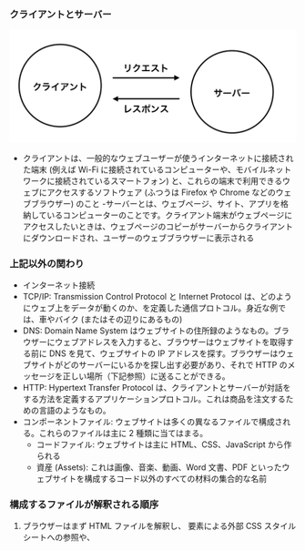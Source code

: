 ### クライアントとサーバー
<img width="750" src="web.jpeg">

- クライアントは、一般的なウェブユーザーが使うインターネットに接続された端末 (例えば Wi-Fi に接続されているコンピューターや、モバイルネットワークに接続されているスマートフォン) と、これらの端末で利用できるウェブにアクセスするソフトウェア (ふつうは Firefox や Chrome などのウェブブラウザー) のこと
-サーバーとは、ウェブページ、サイト、アプリを格納しているコンピューターのことです。クライアント端末がウェブページにアクセスしたいときは、ウェブページのコピーがサーバーからクライアントにダウンロードされ、ユーザーのウェブブラウザーに表示される

### 上記以外の関わり
- インターネット接続
- TCP/IP: Transmission Control Protocol と Internet Protocol は、どのようにウェブ上をデータが動くのか、を定義した通信プロトコル。身近な例では、車やバイク (またはその辺りにあるもの) 
- DNS: Domain Name System はウェブサイトの住所録のようなもの。ブラウザーにウェブアドレスを入力すると、ブラウザーはウェブサイトを取得する前に DNS を見て、ウェブサイトの IP アドレスを探す。ブラウザーはウェブサイトがどのサーバーにいるかを探し出す必要があり、それで HTTP のメッセージを正しい場所（下記参照）に送ることができる。
- HTTP: Hypertext Transfer Protocol は、クライアントとサーバーが対話をする方法を定義するアプリケーションプロトコル。これは商品を注文するための言語のようなもの。
- コンポーネントファイル: ウェブサイトは多くの異なるファイルで構成される。これらのファイルは主に 2 種類に当てはまる。
  - コードファイル: ウェブサイトは主に HTML、CSS、JavaScript から作られる
  - 資産 (Assets): これは画像、音楽、動画、Word 文書、PDF といったウェブサイトを構成するコード以外のすべての材料の集合的な名前

### 構成するファイルが解釈される順序
1. ブラウザーはまず HTML ファイルを解釈し、 <link> 要素による外部 CSS スタイルシートへの参照や、 <script> 要素によるスクリプトへの参照を認識するようになる
2. ブラウザーは HTML を解釈しながら、 <link> 要素から見つかった CSS ファイルと <script> 要素から見つかった JavaScript ファイルに対してサーバーにリクエストを送り返し、それらから CSS と JavaScript を解釈する
3. ブラウザーは解釈された HTML からメモリー内にある DOM（Document Object Model）ツリーを生成し、解釈された CSS からメモリー内に CSSOM 構造を生成し、解釈された JavaScript をコンパイルして実行する
4. ブラウザーが DOM ツリーを構築し、 CSSOM（CSS Object Model）ツリーからスタイルを適用して JavaScript を実行すると、ページの視覚表現が画面に描かれ、ユーザーはページの内容を見て、それとの対話を始めることができる

<details><summary>DNS（Domain Name Systems）の説明</summary>
- 実際のウェブアドレスは、 63.245.215.20 のような特殊な数字
  →これは、 IP アドレスと呼ばれ、ウェブ上の一意の場所を表すが、あまり覚えやすくはない。それが、ドメインネームシステムが発明された理由
</details>
